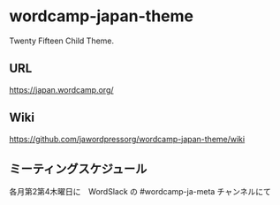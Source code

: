 # wordcamp-japan-theme
Twenty Fifteen Child Theme.

## URL
https://japan.wordcamp.org/

## Wiki
https://github.com/jawordpressorg/wordcamp-japan-theme/wiki

## ミーティングスケジュール
各月第2第4木曜日に　WordSlack の #wordcamp-ja-meta チャンネルにて